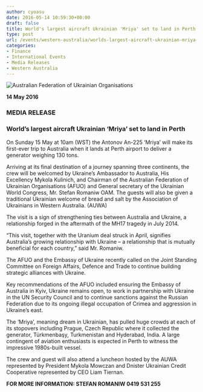 ```yaml
---
author: cyoasu
date: 2016-05-14 10:59:30+00:00
draft: false
title: World's largest aircraft Ukrainian 'Mriya' set to land in Perth
type: post
url: /events/western-australia/worlds-largest-aircraft-ukrainian-mriya-set-to-land-in-perth/
categories:
- Finance
- International Events
- Media Releases
- Western Australia
---
```


![Australian Federation of Ukrainian Organisations](http://www.ozeukes.com/wp-content/uploads/2014/10/image001.png)


**14 May 2016**


### MEDIA RELEASE




### World’s largest aircraft Ukrainian ‘Mriya’ set to land in Perth


On Sunday 15 May at 10am (WST) the Antonov An-225 ‘Mriya’ will make its first-ever trip to Australia when it lands at Perth airport to deliver a generator weighing 130 tons.

Arriving at its final destination of a journey spanning three continents, the crew will be welcomed by Ukraine’s Ambassador to Australia, His Excellency Mykola Kulinich, and Chairman of the Australian Federation of Ukrainian Organisations (AFUO) and General secretary of the Ukrainian World Congress, Mr. Stefan Romaniw OAM. The guests will also be given a traditional Ukrainian welcome of bread and salt by the Association of Ukrainians in Western Australia. (AUWA)

The visit is a sign of strengthening ties between Australia and Ukraine, a relationship forged in the aftermath of the MH17 tragedy in July 2014.

“This visit, together with the Uranium deal struck in April, signifies Australia’s growing relationship with Ukraine – a relationship that is mutually beneficial for each country,” said Mr. Romaniw.

The AFUO and the Embassy of Ukraine recently called on the Joint Standing Committee on Foreign Affairs, Defence and Trade to continue building strategic alliances with Ukraine.

Key recommendations of the AFUO included ensuring the Embassy of Australia in Kyiv, Ukraine remains open, to work in partnership with Ukraine in the UN Security Council and to continue sanctions against the Russian Federation due to its ongoing illegal occupation of Crimea and aggression in Ukraine’s east.

The ‘Mriya’, meaning dream in Ukrainian, has pulled huge crowds at each of its stopovers including Prague, Czech Republic where it collected the generator, Türkmenbaşy, Turkmenistan and Hyderabad, India. A large contingent of aviation enthusiasts is expected in Perth to witness the impressive 1980s-built vessel.

The crew and guest will also attend a luncheon hosted by the AUWA represented by President Mykola Mowczan and Dnister Ukrainian Credit Cooperative represented by CEO Liam Tiernan.

**FOR MORE INFORMATION: STEFAN ROMANIW 0419 531 255**
